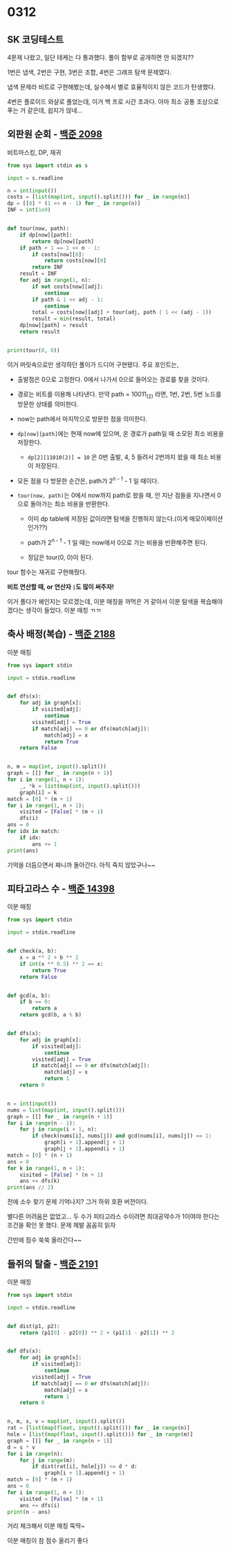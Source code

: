 # 0312

## SK 코딩테스트

4문제 나왔고, 일단 테케는 다 통과했다. 풀이 함부로 공개하면 안 되겠지??

1번은 냅색, 2번은 구현, 3번은 조합, 4번은 그래프 탐색 문제였다.

냅색 문제라 비트로 구현해봤는데, 실수해서 별로 효율적이지 않은 코드가 탄생했다.

4번은 플로이드 와샬로 풀었는데, 이거 백 프로 시간 초과다. 아마 최소 공통 조상으로 푸는 거 같은데, 쉽지가 않네...



## 외판원 순회 - [백준 2098](https://www.acmicpc.net/problem/2098)

비트마스킹, DP, 재귀

```python
from sys import stdin as s

input = s.readline

n = int(input())
costs = [list(map(int, input().split())) for _ in range(n)]
dp = [[0] * (1 << n - 1) for _ in range(n)]
INF = int(1e9)


def tour(now, path):
    if dp[now][path]:
        return dp[now][path]
    if path + 1 == 1 << n - 1:
        if costs[now][0]:
            return costs[now][0]
        return INF
    result = INF
    for adj in range(1, n):
        if not costs[now][adj]:
            continue
        if path & 1 << adj - 1:
            continue
        total = costs[now][adj] + tour(adj, path | 1 << (adj - 1))
        result = min(result, total)
    dp[now][path] = result
    return result


print(tour(0, 0))
```

이거 머릿속으로만 생각하던 풀이가 드디어 구현됐다. 주요 포인트는,

- 출발점은 0으로 고정한다. 0에서 나가서 0으로 들어오는 경로를 찾을 것이다.

- 경로는 비트를 이용해 나타낸다. 만약 path = 10011<sub>(2)</sub>  라면, 1번, 2번, 5번 노드를 방문한 상태를 의미한다.

- now는 path에서 마지막으로 방문한 점을 의미한다.

- `dp[now][path]`에는 현재 now에 있으며, 온 경로가 path일 때 소모된 최소 비용을 저장한다.

  - `dp[2][11010(2)] = 10` 은 0번 출발, 4, 5 들려서 2번까지 왔을 때 최소 비용이 저장된다.

- 모든 점을 다 방문한 순간은, path가 2<sup>n - 1</sup> - 1 일 때이다.

- `tour(now, path)`는 0에서 now까지 path로 왔을 때, 안 지난 점들을 지나면서 0으로 돌아가는 최소 비용을 반환한다.

  - 이미 dp table에 저장된 값이라면 탐색을 진행하지 않는다.(이게 메모이제이션인가??)

  - path가 2<sup>n - 1</sup> - 1 일 때는 now에서 0으로 가는 비용을 반환해주면 된다.
  - 정답은 tour(0, 0)이 된다.

tour 함수는 재귀로 구현해줬다.

**비트 연산할 때, or 연산자 `|`도 많이 써주자!**

이거 풀다가 왜인지는 모르겠는데, 이분 매칭을 까먹은 거 같아서 이분 탐색을 복습해야겠다는 생각이 들었다. 이분 매칭 ㄲㄲ



## 축사 배정(복습) - [백준 2188](https://www.acmicpc.net/problem/2188)

이분 매칭

```python
from sys import stdin

input = stdin.readline


def dfs(x):
    for adj in graph[x]:
        if visited[adj]:
            continue
        visited[adj] = True
        if match[adj] == 0 or dfs(match[adj]):
            match[adj] = x
            return True
    return False


n, m = map(int, input().split())
graph = [[] for _ in range(n + 1)]
for i in range(1, n + 1):
    _, *k = list(map(int, input().split()))
    graph[i] = k
match = [0] * (m + 1)
for i in range(1, n + 1):
    visited = [False] * (m + 1)
    dfs(i)
ans = 0
for idx in match:
    if idx:
        ans += 1
print(ans)
```

기억을 더듬으면서 짜니까 돌아간다. 아직 죽지 않았구나~~



## 피타고라스 수 - [백준 14398](https://www.acmicpc.net/problem/14398)

이분 매칭

```python
from sys import stdin

input = stdin.readline


def check(a, b):
    x = a ** 2 + b ** 2
    if int(x ** 0.5) ** 2 == x:
        return True
    return False


def gcd(a, b):
    if b == 0:
        return a
    return gcd(b, a % b)


def dfs(x):
    for adj in graph[x]:
        if visited[adj]:
            continue
        visited[adj] = True
        if match[adj] == 0 or dfs(match[adj]):
            match[adj] = x
            return 1
    return 0


n = int(input())
nums = list(map(int, input().split()))
graph = [[] for _ in range(n + 1)]
for i in range(n - 1):
    for j in range(i + 1, n):
        if check(nums[i], nums[j]) and gcd(nums[i], nums[j]) == 1:
            graph[i + 1].append(j + 1)
            graph[j + 1].append(i + 1)
match = [0] * (n + 1)
ans = 0
for k in range(1, n + 1):
    visited = [False] * (n + 1)
    ans += dfs(k)
print(ans // 2)
```

전에 소수 찾기 문제 기억나지? 그거 하위 호환 버전이다.

별다른 어려움은 없었고... 두 수가 피타고라스 수이려면 최대공약수가 1이여야 한다는 조건을 확인 못 했다. 문제 제발 꼼꼼히 읽자

간만에 점수 쑥쑥 올라간다~~



## 들쥐의 탈출 - [백준 2191](https://www.acmicpc.net/problem/2191)

이분 매칭

```python
from sys import stdin

input = stdin.readline


def dist(p1, p2):
    return (p1[0] - p2[0]) ** 2 + (p1[1] - p2[1]) ** 2


def dfs(x):
    for adj in graph[x]:
        if visited[adj]:
            continue
        visited[adj] = True
        if match[adj] == 0 or dfs(match[adj]):
            match[adj] = x
            return 1
    return 0


n, m, s, v = map(int, input().split())
rat = [list(map(float, input().split())) for _ in range(n)]
hole = [list(map(float, input().split())) for _ in range(m)]
graph = [[] for _ in range(n + 1)]
d = s * v
for i in range(n):
    for j in range(m):
        if dist(rat[i], hole[j]) <= d * d:
            graph[i + 1].append(j + 1)
match = [0] * (m + 1)
ans = 0
for i in range(1, n + 1):
    visited = [False] * (m + 1)
    ans += dfs(i)
print(n - ans)
```

거리 체크해서 이분 매칭 뚝딱~

이분 매칭이 참 점수 올리기 좋다





